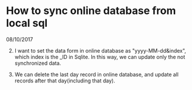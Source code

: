 # How to sync online database from local sql
08/10/2017

2. I want to set the data form in online database as "yyyy-MM-dd&index", which index is the _ID in Sqlite. In this way, we can update only the not synchronized data.

  

1. We can delete the last day record in online database, and update all records after that day(including that day).
